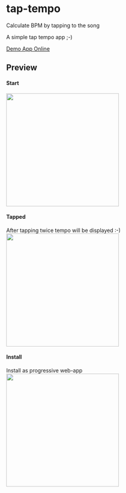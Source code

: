 # tap-tempo
Calculate BPM by tapping to the song


A simple tap tempo app ;-)


[Demo App Online](https://tapping-tempo.web.app/)


## Preview


#### Start
<img src="./img1.png" width="300px">

#### Tapped
After tapping twice tempo will be displayed :-)  
<img src="./img2.png" width="300px">

#### Install
Install as progressive web-app  
<img src="./img3.png" width="300px">
